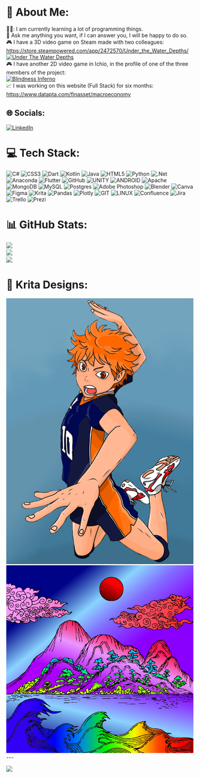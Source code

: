 # 💫 About Me:
🧑‍💻: I am currently learning a lot of programming things.<br> :speech_balloon: Ask me anything you want, if I can answer you, I will be happy to do so.<br> :video_game: I have a 3D video game on Steam made with two colleagues:<br>https://store.steampowered.com/app/2472570/Under_the_Water_Depths/<br>
[![Under The Water Depths](https://cdn.akamai.steamstatic.com/steam/apps/2472570/header.jpg?t=1689601991)](https://www.youtube.com/watch?v=o-gLhRt1nfI "Youtube Trailer")
<br> :video_game: I have another 2D video game in Ichio, in the profile of one of the three members of the project:<br>
[![Blindness Inferno](https://img.itch.zone/aW1nLzExMTA2MjA3LnBuZw==/original/vbtMsU.png)](https://carlos-roig-garcia.itch.io/blidnessinferno/ "Ichio's profile")<br>
:chart_with_upwards_trend: I was working on this website (Full Stack) for six months: https://www.datapta.com/finasset/macroeconomy
## 🌐 Socials:
[![LinkedIn](https://img.shields.io/badge/LinkedIn-%230077B5.svg?logo=linkedin&logoColor=white)](https://linkedin.com/in/lipuigmi) 

# 💻 Tech Stack:
![C#](https://img.shields.io/badge/c%23-%23239120.svg?style=plastic&logo=c-sharp&logoColor=white) ![CSS3](https://img.shields.io/badge/css3-%231572B6.svg?style=plastic&logo=css3&logoColor=white) ![Dart](https://img.shields.io/badge/dart-%230175C2.svg?style=plastic&logo=dart&logoColor=white) ![Kotlin](https://img.shields.io/badge/kotlin-%230095D5.svg?style=plastic&logo=kotlin&logoColor=white) ![Java](https://img.shields.io/badge/java-%23ED8B00.svg?style=plastic&logo=java&logoColor=white) ![HTML5](https://img.shields.io/badge/html5-%23E34F26.svg?style=plastic&logo=html5&logoColor=white) ![Python](https://img.shields.io/badge/python-3670A0?style=plastic&logo=python&logoColor=ffdd54) ![.Net](https://img.shields.io/badge/.NET-5C2D91?style=plastic&logo=.net&logoColor=white) ![Anaconda](https://img.shields.io/badge/Anaconda-%2344A833.svg?style=plastic&logo=anaconda&logoColor=white) ![Flutter](https://img.shields.io/badge/Flutter-%2302569B.svg?style=plastic&logo=Flutter&logoColor=white) ![GitHub](https://img.shields.io/badge/GitHub-%23121011.svg?style=plastic&logo=github&logoColor=white) ![UNITY](https://img.shields.io/badge/Unity-%2320232a.svg?style=plastic&logo=unity&logoColor=white) ![ANDROID](https://img.shields.io/badge/android-%2320232a.svg?style=plastic&logo=android&logoColor=%a4c639) ![Apache](https://img.shields.io/badge/apache-%23D42029.svg?style=plastic&logo=apache&logoColor=white) ![MongoDB](https://img.shields.io/badge/MongoDB-%234ea94b.svg?style=plastic&logo=mongodb&logoColor=white) ![MySQL](https://img.shields.io/badge/mysql-%2300f.svg?style=plastic&logo=mysql&logoColor=white) ![Postgres](https://img.shields.io/badge/postgres-%23316192.svg?style=plastic&logo=postgresql&logoColor=white) ![Adobe Photoshop](https://img.shields.io/badge/adobephotoshop-%2331A8FF.svg?style=plastic&logo=adobephotoshop&logoColor=white) ![Blender](https://img.shields.io/badge/blender-%23F5792A.svg?style=plastic&logo=blender&logoColor=white) ![Canva](https://img.shields.io/badge/Canva-%2300C4CC.svg?style=plastic&logo=Canva&logoColor=white) 	![Figma](https://img.shields.io/badge/figma-%23F24E1E.svg?style=plastic&logo=figma&logoColor=white) ![Krita](https://img.shields.io/badge/Krita-203759?style=plastic&logo=krita&logoColor=EEF37B) ![Pandas](https://img.shields.io/badge/pandas-%23150458.svg?style=plastic&logo=pandas&logoColor=white) ![Plotly](https://img.shields.io/badge/Plotly-%233F4F75.svg?style=plastic&logo=plotly&logoColor=white) ![GIT](https://img.shields.io/badge/Git-fc6d26?style=plastic&logo=git&logoColor=white) ![LINUX](https://img.shields.io/badge/Linux-FCC624?style=plastic&logo=linux&logoColor=black) ![Confluence](https://img.shields.io/badge/confluence-%23172BF4.svg?style=plastic&logo=confluence&logoColor=white) ![Jira](https://img.shields.io/badge/jira-%230A0FFF.svg?style=plastic&logo=jira&logoColor=white) ![Trello](https://img.shields.io/badge/Trello-%23026AA7.svg?style=plastic&logo=Trello&logoColor=white) ![Prezi](https://img.shields.io/badge/Prezi-%23000000.svg?style=plastic&logo=Prezi&logoColor=white)
# 📊 GitHub Stats:
![](https://github-readme-stats.vercel.app/api?username=LiaPuigmi&theme=dark&hide_border=false&include_all_commits=false&count_private=false)<br/>
![](https://github-readme-streak-stats.herokuapp.com/?user=LiaPuigmi&theme=dark&hide_border=false)<br/>
![](https://github-readme-stats.vercel.app/api/top-langs/?username=LiaPuigmi&theme=dark&hide_border=false&include_all_commits=false&count_private=false&layout=compact)<br/>

# :art: Krita Designs:
<img src="./Images/Krita_PersonDraw.png" width="500">
<img src="./Images/Krita__LandscapeDesign.png" width="500">
---  

[![](https://visitcount.itsvg.in/api?id=LiaPuigmi&icon=7&color=1)](https://visitcount.itsvg.in)  

<!-- Proudly created with GPRM ( https://gprm.itsvg.in ) -->

